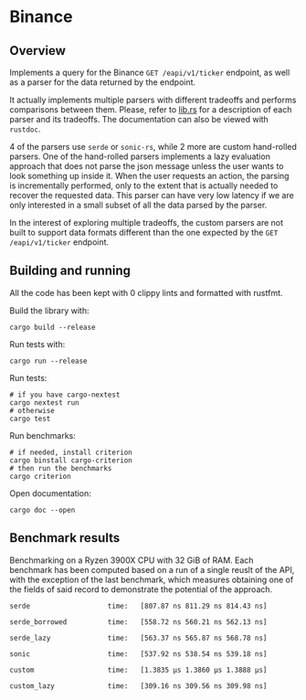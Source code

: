 # Binance

## Overview

Implements a query for the Binance `GET /eapi/v1/ticker` endpoint, as well as a 
parser for the data returned by the endpoint.

It actually implements multiple parsers with different tradeoffs and performs comparisons 
between them. Please, refer to [lib.rs](./src/lib.rs) for a description of each parser and
its tradeoffs. The documentation can also be viewed with `rustdoc`.

4 of the parsers use `serde` or `sonic-rs`, while 2 more are custom hand-rolled parsers.
One of the hand-rolled parsers implements a lazy evaluation approach that does not parse 
the json message unless the user wants to look something up inside it. When the user requests 
an action, the parsing is incrementally performed, only to the extent that is actually needed
to recover the requested data. This parser can have very low latency if we are only interested 
in a small subset of all the data parsed by the parser.

In the interest of exploring multiple tradeoffs, the custom parsers are not built to support 
data formats different than the one expected by the `GET /eapi/v1/ticker` endpoint.

## Building and running

All the code has been kept with 0 clippy lints and formatted with rustfmt.

Build the library with:
```shell
cargo build --release
```

Run tests with: 
```shell
cargo run --release
```

Run tests:
```shell
# if you have cargo-nextest
cargo nextest run
# otherwise
cargo test
```

Run benchmarks:
```shell
# if needed, install criterion
cargo binstall cargo-criterion
# then run the benchmarks
cargo criterion
```

Open documentation:
```shell
cargo doc --open
```
  
## Benchmark results

Benchmarking on a Ryzen 3900X CPU with 32 GiB of RAM. Each benchmark has been
computed based on a run of a single reuslt of the API, with the exception of 
the last benchmark, which measures obtaining one of the fields of said record
to demonstrate the potential of the approach.

```
serde                   time:   [807.87 ns 811.29 ns 814.43 ns]

serde_borrowed          time:   [558.72 ns 560.21 ns 562.13 ns]

serde_lazy              time:   [563.37 ns 565.87 ns 568.78 ns]

sonic                   time:   [537.92 ns 538.54 ns 539.18 ns]

custom                  time:   [1.3835 µs 1.3860 µs 1.3888 µs]

custom_lazy             time:   [309.16 ns 309.56 ns 309.98 ns]
```

